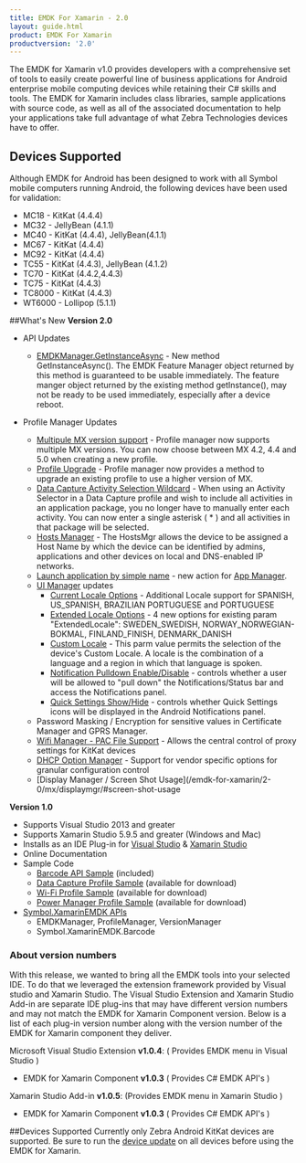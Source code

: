```yaml
---
title: EMDK For Xamarin - 2.0
layout: guide.html
product: EMDK For Xamarin
productversion: '2.0'
---
```

The EMDK for Xamarin v1.0 provides developers with a comprehensive set of tools to easily create powerful line of business applications for Android enterprise mobile computing devices while retaining their C# skills and tools. The EMDK for Xamarin includes class libraries, sample applications with source code, as well as all of the associated documentation to help your applications take full advantage of what Zebra Technologies devices have to offer.


## Devices Supported
Although EMDK for Android has been designed to work with all Symbol mobile computers running Android, the following devices have been used for validation:

* MC18 - KitKat (4.4.4)
* MC32 - JellyBean (4.1.1)
* MC40 - KitKat (4.4.4), JellyBean(4.1.1)
* MC67 - KitKat (4.4.4)
* MC92 - KitKat (4.4.4)
* TC55 - KitKat (4.4.3), JellyBean (4.1.2)
* TC70 - KitKat (4.4.2,4.4.3)
* TC75 - KitKat (4.4.3)
* TC8000 - KitKat (4.4.3)
* WT6000 - Lollipop (5.1.1)

##What's New
**Version 2.0**
* API Updates
	* [EMDKManager.GetInstanceAsync](/emdk-for-xamarin/2-0/api/core/EMDKManager/#getinstanceasync) - New method GetInstanceAsync(). The EMDK Feature Manager object returned by this method is guaranteed to be usable immediately. The feature manger object returned by the existing method getInstance(), may not be ready to be used immediately, especially after a device reboot.

* Profile Manager Updates
	* [Multipule MX version support](/emdk-for-xamarin/2-0/guide/profile-manager) - Profile manager now supports multiple MX versions. You can now choose between  MX 4.2, 4.4 and 5.0 when creating a new profile.
	* [Profile Upgrade](/emdk-for-xamarin/2-0/guide/profile-manager) - Profile manager now provides a method to upgrade an existing profile to use a higher version of MX.
	* [Data Capture Activity Selection Wildcard](/emdk-for-xamarin/2-0/mx/data-capture/activity) - When using an Activity Selector in a Data Capture profile and wish to include all activities in an application package, you no longer have to manually enter each activity. You can now enter a single asterisk ( \* ) and all activities in that package will be selected. 
	* [Hosts Manager](/emdk-for-xamarin/2-0/mx/hostsmgr/) - The HostsMgr allows the device to be assigned a Host Name by which the device can be identified by admins, applications and other devices on local and DNS-enabled IP networks.
	* [Launch application by simple name](/emdk-for-xamarin/2-0/mx/appmgr/#application-simple-name) - new action for [App Manager](/emdk-for-xamarin/2-0/mx/appmgr).
	* [UI Manager](/emdk-for-xamarin/2-0/mx/uimgr) updates
		* [Current Locale Options](/emdk-for-xamarin/2-0//mx/uimgr/#set-current-locale) - Additional Locale support for SPANISH, US_SPANISH, BRAZILIAN PORTUGUESE and PORTUGUESE
		* [Extended Locale Options](/emdk-for-xamarin/2-0/mx/uimgr/#set-an-extended-locale) - 4 new options for existing param "ExtendedLocale": SWEDEN_SWEDISH, NORWAY_NORWEGIAN-BOKMAL, FINLAND_FINISH, DENMARK_DANISH
		* [Custom Locale](/emdk-for-xamarin/2-0/mx/uimgr/#set-a-custom-locale) - This parm value permits the selection of the device's Custom Locale. A locale is the combination of a language and a region in which that language is spoken.
		* [Notification Pulldown Enable/Disable](/emdk-for-xamarin/2-0/mx/uimgr/#notification-pulldown-enabledisable) - controls whether a user will be allowed to "pull down" the Notifications/Status bar and access the Notifications panel. 
		* [Quick Settings Show/Hide](/emdk-for-xamarin/2-0/mx/uimgr/#quick-settings-icons-showhide) -  controls whether Quick Settings icons will be displayed in the Android Notifications panel.
	* Password Masking / Encryption for sensitive values in Certificate Manager and GPRS Manager.
	* [Wifi Manager - PAC File Support](/emdk-for-xamarin/2-0/mx/wifi/#pac-file-url) - Allows the central control of proxy settings for KitKat devices
	* [DHCP Option Manager](/emdk-for-xamarin/2-0/mx/dhcp/) - Support for vendor specific options for granular configuration control
	* [Display Manager / Screen Shot Usage](/emdk-for-xamarin/2-0/mx/displaymgr/#screen-shot-usage

**Version 1.0**

* Supports Visual Studio 2013 and greater
* Supports Xamarin Studio 5.9.5 and greater (Windows and Mac)
* Installs as an IDE Plug-in for [Visual Studio](/emdk-for-xamarin/1-0/guide/vs/setup) & [Xamarin Studio](/emdk-for-xamarin/1-0/guide/xs/setup)
* Online Documentation
* Sample Code
	* [Barcode API Sample](/emdk-for-xamarin/1-0/samples/barcode/) (included)
	* [Data Capture Profile Sample](/emdk-for-xamarin/1-0/samples/data-capture/) (available for download)
	* [Wi-Fi Profile Sample](/emdk-for-xamarin/1-0/samples/wifi/) (available for download)
	* [Power Manager Profile Sample](/emdk-for-xamarin/1-0/samples/power/) (available for download)
* [Symbol.XamarinEMDK APIs](/emdk-for-xamarin/1-0/api)
	* EMDKManager, ProfileManager, VersionManager
	* Symbol.XamarinEMDK.Barcode

### About version numbers
With this release, we wanted to bring all the EMDK tools into your selected IDE. To do that we leveraged the extension framework provided by Visual studio and Xamarin Studio. The Visual Studio Extension and Xamarin Studio Add-in are separate IDE plug-ins that may have different version numbers and may not match the EMDK for Xamarin Component version. Below is a list of each plug-in version number along with the version number of the EMDK for Xamarin component they deliver.

Microsoft Visual Studio Extension **v1.0.4**: ( Provides EMDK menu in Visual Studio )

* EMDK for Xamarin Component **v1.0.3** ( Provides C# EMDK API's )

Xamarin Studio Add-in **v1.0.5**: (Provides EMDK menu in Xamarin Studio )

* EMDK for Xamarin Component **v1.0.3** ( Provides C# EMDK API's )

##Devices Supported
Currently only Zebra Android KitKat devices are supported. Be sure to run the [device update](/emdk-for-xamarin/2-0/guide/deviceupdate) on all devices before using the EMDK for Xamarin.














